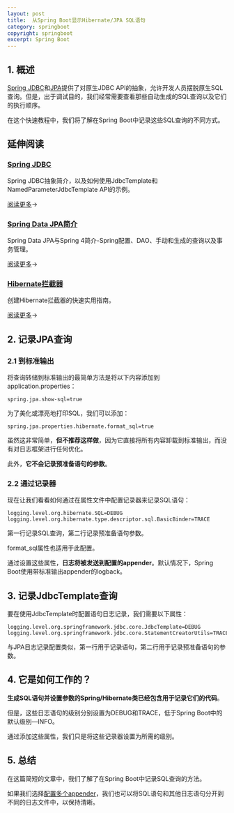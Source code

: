 ```yaml
---
layout: post
title:  从Spring Boot显示Hibernate/JPA SQL语句
category: springboot
copyright: springboot
excerpt: Spring Boot
---
```


## 1. 概述

[Spring JDBC](https://www.baeldung.com/spring-jdbc-jdbctemplate)和[JPA](https://www.baeldung.com/the-persistence-layer-with-spring-data-jpa)提供了对原生JDBC API的抽象，允许开发人员摆脱原生SQL查询。但是，出于调试目的，我们经常需要查看那些自动生成的SQL查询以及它们的执行顺序。

在这个快速教程中，我们将了解在Spring Boot中记录这些SQL查询的不同方式。

## 延伸阅读

### [Spring JDBC](https://www.baeldung.com/spring-jdbc-jdbctemplate)

Spring JDBC抽象简介，以及如何使用JdbcTemplate和NamedParameterJdbcTemplate API的示例。

[阅读更多](https://www.baeldung.com/spring-jdbc-jdbctemplate)→

### [Spring Data JPA简介](https://www.baeldung.com/the-persistence-layer-with-spring-data-jpa)

Spring Data JPA与Spring 4简介-Spring配置、DAO、手动和生成的查询以及事务管理。

[阅读更多](https://www.baeldung.com/the-persistence-layer-with-spring-data-jpa)→

### [Hibernate拦截器](https://www.baeldung.com/hibernate-interceptor)

创建Hibernate拦截器的快速实用指南。

[阅读更多](https://www.baeldung.com/hibernate-interceptor)→

## 2. 记录JPA查询

### 2.1 到标准输出

将查询转储到标准输出的最简单方法是将以下内容添加到application.properties：

```properties
spring.jpa.show-sql=true
```

为了美化或漂亮地打印SQL，我们可以添加：

```properties
spring.jpa.properties.hibernate.format_sql=true
```

虽然这非常简单，**但不推荐这样做**，因为它直接将所有内容卸载到标准输出，而没有对日志框架进行任何优化。

此外，**它不会记录预准备语句的参数**。

### 2.2 通过记录器

现在让我们看看如何通过在属性文件中配置记录器来记录SQL语句：

```properties
logging.level.org.hibernate.SQL=DEBUG
logging.level.org.hibernate.type.descriptor.sql.BasicBinder=TRACE
```

第一行记录SQL查询，第二行记录预准备语句参数。

format_sql属性也适用于此配置。

通过设置这些属性，**日志将被发送到配置的appender**。默认情况下，Spring Boot使用带标准输出appender的logback。

## 3. 记录JdbcTemplate查询

要在使用JdbcTemplate时配置语句日志记录，我们需要以下属性：

```properties
logging.level.org.springframework.jdbc.core.JdbcTemplate=DEBUG
logging.level.org.springframework.jdbc.core.StatementCreatorUtils=TRACE
```

与JPA日志记录配置类似，第一行用于记录语句，第二行用于记录预准备语句的参数。

## 4. 它是如何工作的？

**生成SQL语句并设置参数的Spring/Hibernate类已经包含用于记录它们的代码**。

但是，这些日志语句的级别分别设置为DEBUG和TRACE，低于Spring Boot中的默认级别—INFO。

通过添加这些属性，我们只是将这些记录器设置为所需的级别。

## 5. 总结

在这篇简短的文章中，我们了解了在Spring Boot中记录SQL查询的方法。

如果我们选择[配置多个appender](https://logback.qos.ch/manual/appenders.html)，我们也可以将SQL语句和其他日志语句分开到不同的日志文件中，以保持清晰。